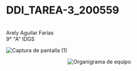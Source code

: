 # DDI_TAREA-3_200559
<br>
Arely Aguilar Farias
<br>
9° "A" IDGS

![Captura de pantalla (1)](https://github.com/Arely2409/DDI_TAREA-3_200559/assets/84819096/260ed3ad-2a79-4aa0-96f7-6ceb47003c47)

<p align="center">
  <img src=https://github.com/Arely2409/DDI_TAREA-3_200559/assets/84819096/260ed3ad-2a79-4aa0-96f7-6ceb47003c47 alt="Organigrama de equipo">
</p>
